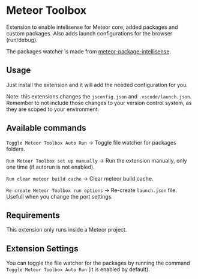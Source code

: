 # Meteor Toolbox

Extension to enable intelisense for Meteor core, added packages and custom packages. Also adds launch configurations for the browser (run/debug).

The packages watcher is made from [meteor-package-intellisense](https://github.com/mattblackdev/meteor-package-intellisense).

## Usage

Just install the extension and it will add the needed configuration for you.

Note: this extensions changes the `jsconfig.json` and `.vscode/launch.json`. Remember to not include those changes to your version control system, as they are scoped to your environment.

## Available commands

`Toggle Meteor Toolbox Auto Run` -> Toggle file watcher for packages folders.

`Run Meteor Toolbox set up manually` -> Run the extension manually, only one time (if autorun is not enabled).

`Run clear meteor build cache` -> Clear meteor build cache.

`Re-create Meteor Toolbox run options` -> Re-create `launch.json` file. Usefull when you change the port settings.

## Requirements

This extension only runs inside a Meteor project.

## Extension Settings

You can toggle the file watcher for the packages by running the command `Toggle Meteor Toolbox Auto Run` (it is enabled by default).
